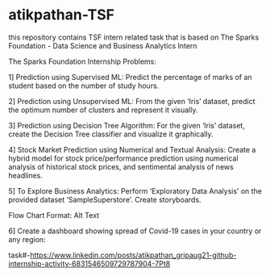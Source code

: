 # atikpathan-TSF
this repository contains TSF  intern related task that is based on The Sparks Foundation - Data Science and Business Analytics Intern

The Sparks Foundation Internship Problems:

1] Prediction using Supervised ML: Predict the percentage of marks of an student based on the number of study hours.

2] Prediction using Unsupervised ML: From the given ‘Iris’ dataset, predict the optimum number of clusters and represent it visually.

3] Prediction using Decision Tree Algorithm: For the given ‘Iris’ dataset, create the Decision Tree classifier and visualize it graphically.

4] Stock Market Prediction using Numerical and Textual Analysis: Create a hybrid model for stock price/performance prediction using numerical analysis of historical stock prices, and sentimental analysis of news headlines.

5] To Explore Business Analytics: Perform ‘Exploratory Data Analysis’ on the provided dataset ‘SampleSuperstore’. Create storyboards.

Flow Chart Format: Alt Text

6] Create a dashboard showing spread of Covid-19 cases in your country or any region:




task#-https://www.linkedin.com/posts/atikpathan_gripaug21-github-internship-activity-6831546509729787904-7Pt8

